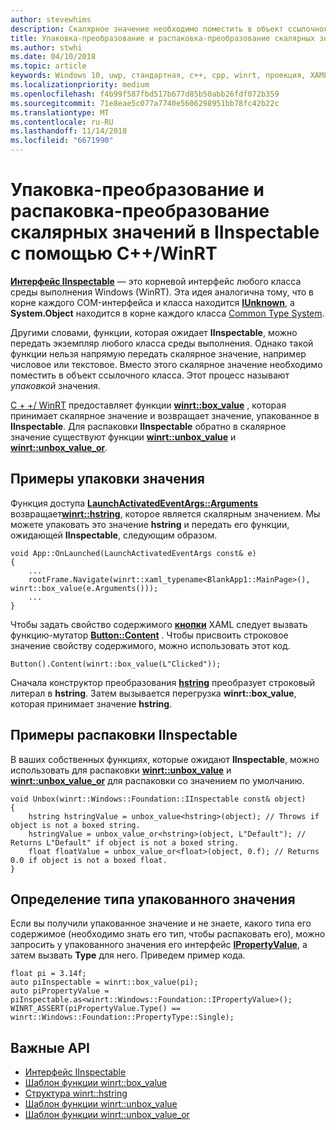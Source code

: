 ```yaml
---
author: stevewhims
description: Скалярное значение необходимо поместить в объект ссылочного класса перед его передачей в функцию, которая ожидает **IInspectable**. Этот процесс называют *упаковкой* значения.
title: Упаковка-преобразование и распаковка-преобразование скалярных значений в IInspectable с помощью C++/WinRT
ms.author: stwhi
ms.date: 04/10/2018
ms.topic: article
keywords: Windows 10, uwp, стандартная, c++, cpp, winrt, проекция, XAML, управление, упаковка, скалярное, значение
ms.localizationpriority: medium
ms.openlocfilehash: f4b99f587fbd517b677d85b50abb26fdf072b359
ms.sourcegitcommit: 71e8eae5c077a7740e5606298951bb78fc42b22c
ms.translationtype: MT
ms.contentlocale: ru-RU
ms.lasthandoff: 11/14/2018
ms.locfileid: "6671990"
---
```

# <a name="boxing-and-unboxing-scalar-values-to-iinspectable-with-cwinrt"></a>Упаковка-преобразование и распаковка-преобразование скалярных значений в IInspectable с помощью C++/WinRT
 
[**Интерфейс IInspectable**](/windows/desktop/api/inspectable/nn-inspectable-iinspectable) — это корневой интерфейс любого класса среды выполнения Windows (WinRT). Эта идея аналогична тому, что в корне каждого COM-интерфейса и класса находится [**IUnknown**](https://msdn.microsoft.com/library/windows/desktop/ms680509), а **System.Object** находится в корне каждого класса [Common Type System](https://docs.microsoft.com/dotnet/standard/base-types/common-type-system).

Другими словами, функции, которая ожидает **IInspectable**, можно передать экземпляр любого класса среды выполнения. Однако такой функции нельзя напрямую передать скалярное значение, например числовое или текстовое. Вместо этого скалярное значение необходимо поместить в объект ссылочного класса. Этот процесс называют *упаковкой* значения.

[C + +/ WinRT](/windows/uwp/cpp-and-winrt-apis/intro-to-using-cpp-with-winrt) предоставляет функции [**winrt::box_value**](/uwp/cpp-ref-for-winrt/box-value) , которая принимает скалярное значение и возвращает значение, упакованное в **IInspectable**. Для распаковки **IInspectable** обратно в скалярное значение существуют функции [**winrt::unbox_value**](/uwp/cpp-ref-for-winrt/unbox-value) и [**winrt::unbox_value_or**](/uwp/cpp-ref-for-winrt/unbox-value-or).

## <a name="examples-of-boxing-a-value"></a>Примеры упаковки значения
Функция доступа [**LaunchActivatedEventArgs::Arguments**](/uwp/api/windows.applicationmodel.activation.launchactivatedeventargs.Arguments) возвращает[**winrt::hstring**](/uwp/cpp-ref-for-winrt/hstring), которое является скалярным значением. Мы можете упаковать это значение **hstring** и передать его функции, ожидающей **IInspectable**, следующим образом.

```cppwinrt
void App::OnLaunched(LaunchActivatedEventArgs const& e)
{
    ...
    rootFrame.Navigate(winrt::xaml_typename<BlankApp1::MainPage>(), winrt::box_value(e.Arguments()));
    ...
}
```

Чтобы задать свойство содержимого [**кнопки**](/uwp/api/windows.ui.xaml.controls.button) XAML следует вызвать функцию-мутатор [**Button::Content**](/uwp/api/windows.ui.xaml.controls.contentcontrol.content?) . Чтобы присвоить строковое значение свойству содержимого, можно использовать этот код.

```cppwinrt
Button().Content(winrt::box_value(L"Clicked"));
```

Сначала конструктор преобразования [**hstring**](/uwp/cpp-ref-for-winrt/hstring) преобразует строковый литерал в **hstring**. Затем вызывается перегрузка **winrt::box_value**, которая принимает значение **hstring**.

## <a name="examples-of-unboxing-an-iinspectable"></a>Примеры распаковки IInspectable
В ваших собственных функциях, которые ожидают **IInspectable**, можно использовать для распаковки [**winrt::unbox_value**](/uwp/cpp-ref-for-winrt/unbox-value) и [**winrt::unbox_value_or**](/uwp/cpp-ref-for-winrt/unbox-value-or) для распаковки со значением по умолчанию.

```cppwinrt
void Unbox(winrt::Windows::Foundation::IInspectable const& object)
{
    hstring hstringValue = unbox_value<hstring>(object); // Throws if object is not a boxed string.
    hstringValue = unbox_value_or<hstring>(object, L"Default"); // Returns L"Default" if object is not a boxed string.
    float floatValue = unbox_value_or<float>(object, 0.f); // Returns 0.0 if object is not a boxed float.
}
```

## <a name="determine-the-type-of-a-boxed-value"></a>Определение типа упакованного значения
Если вы получили упакованное значение и не знаете, какого типа его содержимое (необходимо знать его тип, чтобы распаковать его), можно запросить у упакованного значения его интерфейс [**IPropertyValue**](/uwp/api/windows.foundation.ipropertyvalue), а затем вызвать **Type** для него. Приведем пример кода.

```cppwinrt
float pi = 3.14f;
auto piInspectable = winrt::box_value(pi);
auto piPropertyValue = piInspectable.as<winrt::Windows::Foundation::IPropertyValue>();
WINRT_ASSERT(piPropertyValue.Type() == winrt::Windows::Foundation::PropertyType::Single);
```

## <a name="important-apis"></a>Важные API
* [Интерфейс IInspectable](/windows/desktop/api/inspectable/nn-inspectable-iinspectable)
* [Шаблон функции winrt::box_value](/uwp/cpp-ref-for-winrt/box-value)
* [Структура winrt::hstring](/uwp/cpp-ref-for-winrt/hstring)
* [Шаблон функции winrt::unbox_value](/uwp/cpp-ref-for-winrt/unbox-value)
* [Шаблон функции winrt::unbox_value_or](/uwp/cpp-ref-for-winrt/unbox-value-or)
